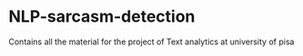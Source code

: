 # NLP-sarcasm-detection
Contains all the material for the project of Text analytics at university of pisa

